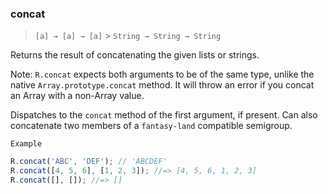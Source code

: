 ### concat

> `[a] → [a] → [a]` > `String → String → String`

Returns the result of concatenating the given lists or strings.

Note: `R.concat` expects both arguments to be of the same type, unlike the native `Array.prototype.concat` method. It will throw an error if you concat an Array with a non-Array value.

Dispatches to the `concat` method of the first argument, if present. Can also concatenate two members of a `fantasy-land` compatible semigroup.

`Example`

```js
R.concat('ABC', 'DEF'); // 'ABCDEF'
R.concat([4, 5, 6], [1, 2, 3]); //=> [4, 5, 6, 1, 2, 3]
R.concat([], []); //=> []
```
